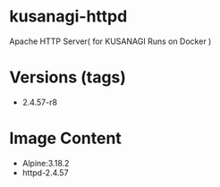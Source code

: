 # kusanagi-httpd

Apache HTTP Server( for KUSANAGI Runs on Docker )

# Versions (tags)

- 2.4.57-r8

# Image Content

- Alpine:3.18.2
- httpd-2.4.57

